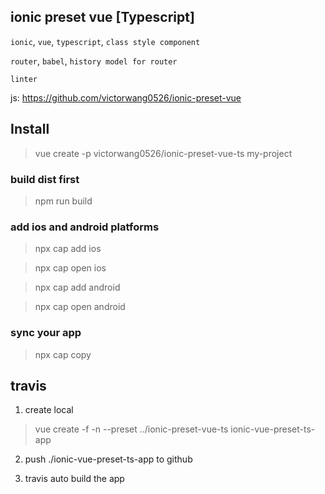 ## ionic preset vue [Typescript]

`ionic`, `vue`, `typescript`, `class style component`

`router`, `babel`, `history model for router`

`linter`

js: https://github.com/victorwang0526/ionic-preset-vue

## Install

> vue create -p victorwang0526/ionic-preset-vue-ts my-project

### build dist first

> npm run build

### add ios and android platforms

> npx cap add ios

> npx cap open ios

> npx cap add android

> npx cap open android


### sync your app

> npx cap copy


## travis

1. create local

> vue create -f -n --preset ../ionic-preset-vue-ts ionic-vue-preset-ts-app

2. push ./ionic-vue-preset-ts-app to github

3. travis auto build the app
